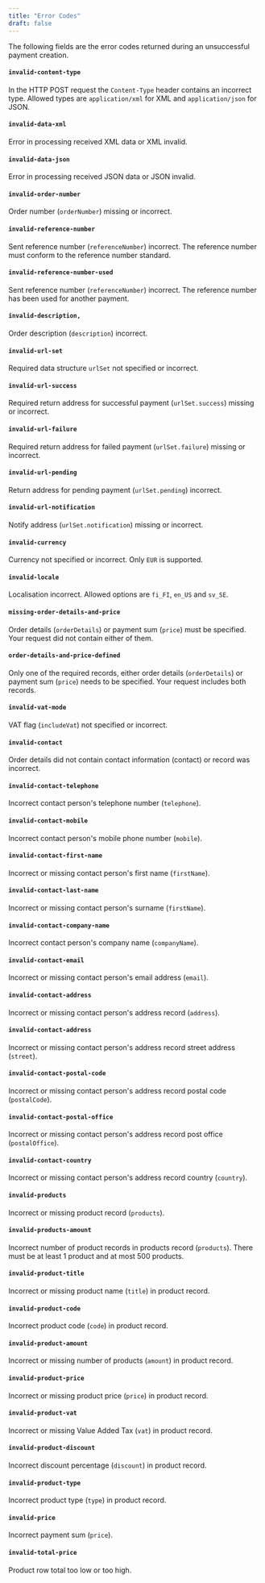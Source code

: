 ```yaml
---
title: "Error Codes"
draft: false
---
```


The following fields are the error codes returned during an unsuccessful payment creation.

#### `invalid-content-type`
In the HTTP POST request the `Content-Type` header contains an incorrect type. Allowed types are `application/xml` for XML and `application/json` for JSON.

#### `invalid-data-xml`
Error in processing received XML data or XML invalid.

#### `invalid-data-json`
Error in processing received JSON data or JSON invalid.

#### `invalid-order-number`
Order number (`orderNumber`) missing or incorrect.

#### `invalid-reference-number`
Sent reference number (`referenceNumber`) incorrect. The reference number must conform to the reference number standard.

#### `invalid-reference-number-used`
Sent reference number (`referenceNumber`) incorrect. The reference number has been used for another payment.

#### `invalid-description,`
Order description (`description`) incorrect.

#### `invalid-url-set`
Required data structure `urlSet` not specified or incorrect.

#### `invalid-url-success`
Required return address for successful payment (`urlSet.success`) missing or incorrect.

#### `invalid-url-failure`
Required return address for failed payment (`urlSet.failure`) missing or incorrect.

#### `invalid-url-pending`
Return address for pending payment (`urlSet.pending`) incorrect.

#### `invalid-url-notification`
Notify address (`urlSet.notification`) missing or incorrect.

#### `invalid-currency`
Currency not specified or incorrect. Only `EUR` is supported.

#### `invalid-locale`
Localisation incorrect. Allowed options are `fi_FI`, `en_US` and `sv_SE`.

#### `missing-order-details-and-price`
Order details (`orderDetails`) or payment sum (`price`) must be specified. Your request did not contain either of them.

#### `order-details-and-price-defined`
Only one of the required records, either order details (`orderDetails`) or payment sum (`price`) needs to be specified. Your request includes both records.

#### `invalid-vat-mode`
VAT flag (`includeVat`) not specified or incorrect.

#### `invalid-contact`
Order details did not contain contact information (contact) or record was incorrect.

#### `invalid-contact-telephone`
Incorrect contact person's telephone number (`telephone`).

#### `invalid-contact-mobile`
Incorrect contact person's mobile phone number (`mobile`).

#### `invalid-contact-first-name`
Incorrect or missing contact person's first name (`firstName`).

#### `invalid-contact-last-name`
Incorrect or missing contact person's surname (`firstName`).

#### `invalid-contact-company-name`
Incorrect contact person's company name (`companyName`).

#### `invalid-contact-email`
Incorrect or missing contact person's email address (`email`).

#### `invalid-contact-address`
Incorrect or missing contact person's address record (`address`).

#### `invalid-contact-address`
Incorrect or missing contact person's address record street address (`street`).

#### `invalid-contact-postal-code`
Incorrect or missing contact person's address record postal code (`postalCode`).

#### `invalid-contact-postal-office`
Incorrect or missing contact person's address record post office (`postalOffice`).

#### `invalid-contact-country`
Incorrect or missing contact person's address record country (`country`).

#### `invalid-products`
Incorrect or missing product record (`products`).

#### `invalid-products-amount`
Incorrect number of product records in products record (`products`). There must be at least 1 product and at most 500 products.

#### `invalid-product-title`
Incorrect or missing product name (`title`) in product record.

#### `invalid-product-code`
Incorrect product code (`code`) in product record.

#### `invalid-product-amount`
Incorrect or missing number of products (`amount`) in product record.

#### `invalid-product-price`
Incorrect or missing product price (`price`) in product record.

#### `invalid-product-vat`
Incorrect or missing Value Added Tax (`vat`) in product record.

#### `invalid-product-discount`
Incorrect discount percentage (`discount`) in product record.

#### `invalid-product-type`
Incorrect product type (`type`) in product record.

#### `invalid-price`
Incorrect payment sum (`price`).

#### `invalid-total-price`
Product row total too low or too high.
